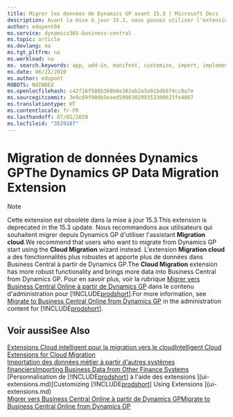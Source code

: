 ```yaml
---
title: Migrer les données de Dynamics GP avant 15.3 | Microsoft Docs
description: Avant la mise à jour 15.3, vous pouvez utiliser l'extension Migration de données Dynamics GP pour migrer des clients, des fournisseurs, des articles en stock, des comptes généraux, des transactions fournisseurs ouvertes et des transactions clients ouvertes de Dynamics GP vers Business Central.
author: edupont04
ms.service: dynamics365-business-central
ms.topic: article
ms.devlang: na
ms.tgt_pltfrm: na
ms.workload: na
ms. search.keywords: app, add-in, manifest, customize, import, implement
ms.date: 06/22/2020
ms.author: edupont
ROBOTS: NOINDEX
ms.openlocfilehash: c42f16f588b360b0e382ab2a3a91bd6974cc8a7e
ms.sourcegitcommit: 3e9c89f90db5eaed599630299353300621fe4007
ms.translationtype: HT
ms.contentlocale: fr-FR
ms.lasthandoff: 07/01/2020
ms.locfileid: "3529187"
---
```

# <a name="the-dynamics-gp-data-migration-extension"></a><span data-ttu-id="7bbc8-103">Migration de données Dynamics GP</span><span class="sxs-lookup"><span data-stu-id="7bbc8-103">The Dynamics GP Data Migration Extension</span></span>

> [!NOTE]
> <span data-ttu-id="7bbc8-104">Cette extension est obsolète dans la mise à jour 15.3.</span><span class="sxs-lookup"><span data-stu-id="7bbc8-104">This extension is deprecated in the 15.3 update.</span></span> <span data-ttu-id="7bbc8-105">Nous recommandons aux utilisateurs qui souhaitent migrer depuis Dynamics GP d'utiliser l'assistant **Migration cloud**.</span><span class="sxs-lookup"><span data-stu-id="7bbc8-105">We recommend that users who want to migrate from Dynamics GP start using the **Cloud Migration** wizard instead.</span></span> <span data-ttu-id="7bbc8-106">L'extension **Migration cloud** a des fonctionnalités plus robustes et apporte plus de données dans Business Central à partir de Dynamics GP.</span><span class="sxs-lookup"><span data-stu-id="7bbc8-106">The **Cloud Migration** extension has more robust functionality and brings more data into Business Central from Dynamics GP.</span></span> <span data-ttu-id="7bbc8-107">Pour en savoir plus, voir la rubrique [Migrer vers Business Central Online à partir de Dynamics GP](/dynamics365/business-central/dev-itpro/administration/migrate-dynamics-gp) dans le contenu d'administration pour [!INCLUDE[prodshort](includes/prodshort.md)].</span><span class="sxs-lookup"><span data-stu-id="7bbc8-107">For more information, see [Migrate to Business Central Online from Dynamics GP](/dynamics365/business-central/dev-itpro/administration/migrate-dynamics-gp) in the administration content for [!INCLUDE[prodshort](includes/prodshort.md)].</span></span>

## <a name="see-also"></a><span data-ttu-id="7bbc8-108">Voir aussi</span><span class="sxs-lookup"><span data-stu-id="7bbc8-108">See Also</span></span>

[<span data-ttu-id="7bbc8-109">Extensions Cloud intelligent pour la migration vers le cloud</span><span class="sxs-lookup"><span data-stu-id="7bbc8-109">Intelligent Cloud Extensions for Cloud Migration</span></span>](ui-extensions-data-replication.md)  
[<span data-ttu-id="7bbc8-110">Importation des données métier à partir d'autres systèmes financiers</span><span class="sxs-lookup"><span data-stu-id="7bbc8-110">Importing Business Data from Other Finance Systems</span></span>](across-import-data-configuration-packages.md)  
<span data-ttu-id="7bbc8-111">[Personnalisation de [!INCLUDE[prodshort](includes/prodshort.md)] à l'aide des extensions ](ui-extensions.md)</span><span class="sxs-lookup"><span data-stu-id="7bbc8-111">[Customizing [!INCLUDE[prodshort](includes/prodshort.md)] Using Extensions ](ui-extensions.md)</span></span>  
[<span data-ttu-id="7bbc8-112">Migrer vers Business Central Online à partir de Dynamics GP</span><span class="sxs-lookup"><span data-stu-id="7bbc8-112">Migrate to Business Central Online from Dynamics GP</span></span>](/dynamics365/business-central/dev-itpro/administration/migrate-dynamics-gp)  
